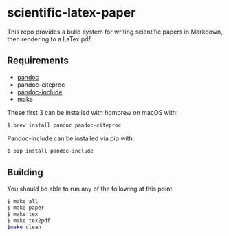 # scientific-latex-paper

This repo provides a bulid system for writing scientific papers in Markdown, then rendering to a LaTex pdf.

## Requirements

- [pandoc](https://pandoc.org/installing.html)
- pandoc-citeproc
- [pandoc-include](https://github.com/DCsunset/pandoc-include)
- make

These first 3 can be installed with hombrew on macOS with:

```bash
$ brew install pandoc pandoc-citeproc
```

Pandoc-include can be installed via pip with:
```bash
$ pip install pandoc-include
```

## Building
You should be able to run any of the following at this point:
```bash
$ make all
$ make paper 
$ make tex
$ make tex2pdf
$make clean
```

